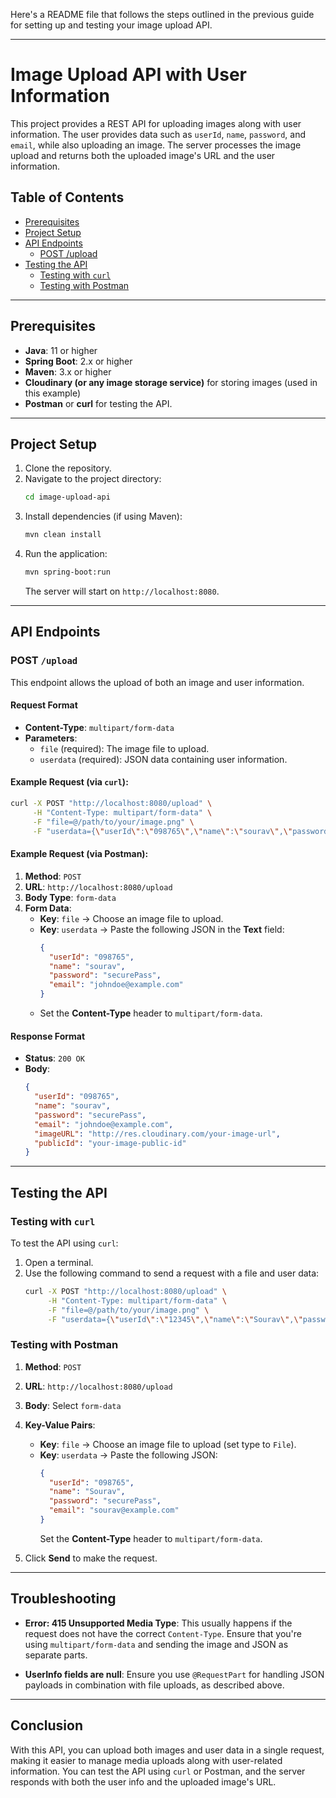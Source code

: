 Here's a README file that follows the steps outlined in the previous guide for setting up and testing your image upload API.

---

# Image Upload API with User Information

This project provides a REST API for uploading images along with user information. The user provides data such as `userId`, `name`, `password`, and `email`, while also uploading an image. The server processes the image upload and returns both the uploaded image's URL and the user information.

## Table of Contents
- [Prerequisites](#prerequisites)
- [Project Setup](#project-setup)
- [API Endpoints](#api-endpoints)
    - [POST /upload](#post-upload)
- [Testing the API](#testing-the-api)
    - [Testing with `curl`](#testing-with-curl)
    - [Testing with Postman](#testing-with-postman)

---

## Prerequisites
- **Java**: 11 or higher
- **Spring Boot**: 2.x or higher
- **Maven**: 3.x or higher
- **Cloudinary (or any image storage service)** for storing images (used in this example)
- **Postman** or **curl** for testing the API.

---

## Project Setup

1. Clone the repository.
2. Navigate to the project directory:
   ```bash
   cd image-upload-api
   ```
3. Install dependencies (if using Maven):
   ```bash
   mvn clean install
   ```
4. Run the application:
   ```bash
   mvn spring-boot:run
   ```
   The server will start on `http://localhost:8080`.

---

## API Endpoints

### POST `/upload`

This endpoint allows the upload of both an image and user information.

#### Request Format
- **Content-Type**: `multipart/form-data`
- **Parameters**:
    - `file` (required): The image file to upload.
    - `userdata` (required): JSON data containing user information.

#### Example Request (via `curl`):
```bash
curl -X POST "http://localhost:8080/upload" \
     -H "Content-Type: multipart/form-data" \
     -F "file=@/path/to/your/image.png" \
     -F "userdata={\"userId\":\"098765\",\"name\":\"sourav\",\"password\":\"securePass\",\"email\":\"johndoe@example.com\"};type=application/json"
```

#### Example Request (via Postman):
1. **Method**: `POST`
2. **URL**: `http://localhost:8080/upload`
3. **Body Type**: `form-data`
4. **Form Data**:
    - **Key**: `file` → Choose an image file to upload.
    - **Key**: `userdata` → Paste the following JSON in the **Text** field:
      ```json
      {
        "userId": "098765",
        "name": "sourav",
        "password": "securePass",
        "email": "johndoe@example.com"
      }
      ```
    - Set the **Content-Type** header to `multipart/form-data`.

#### Response Format
- **Status**: `200 OK`
- **Body**:
  ```json
  {
    "userId": "098765",
    "name": "sourav",
    "password": "securePass",
    "email": "johndoe@example.com",
    "imageURL": "http://res.cloudinary.com/your-image-url",
    "publicId": "your-image-public-id"
  }
  ```

---

## Testing the API

### Testing with `curl`
To test the API using `curl`:

1. Open a terminal.
2. Use the following command to send a request with a file and user data:
   ```bash
   curl -X POST "http://localhost:8080/upload" \
        -H "Content-Type: multipart/form-data" \
        -F "file=@/path/to/your/image.png" \
        -F "userdata={\"userId\":\"12345\",\"name\":\"Sourav\",\"password\":\"securePass\",\"email\":\"sourav@example.com\"};type=application/json"
   ```

### Testing with Postman
1. **Method**: `POST`
2. **URL**: `http://localhost:8080/upload`
3. **Body**: Select `form-data`
4. **Key-Value Pairs**:
    - **Key**: `file` → Choose an image file to upload (set type to `File`).
    - **Key**: `userdata` → Paste the following JSON:
      ```json
      {
        "userId": "098765",
        "name": "Sourav",
        "password": "securePass",
        "email": "sourav@example.com"
      }
      ```
      Set the **Content-Type** header to `multipart/form-data`.

5. Click **Send** to make the request.

---

## Troubleshooting

- **Error: 415 Unsupported Media Type**: This usually happens if the request does not have the correct `Content-Type`. Ensure that you're using `multipart/form-data` and sending the image and JSON as separate parts.

- **UserInfo fields are null**: Ensure you use `@RequestPart` for handling JSON payloads in combination with file uploads, as described above.

---

## Conclusion
With this API, you can upload both images and user data in a single request, making it easier to manage media uploads along with user-related information. You can test the API using `curl` or Postman, and the server responds with both the user info and the uploaded image's URL.

